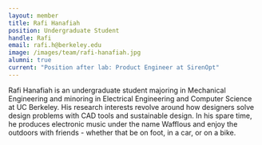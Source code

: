 ```yaml
---
layout: member
title: Rafi Hanafiah
position: Undergraduate Student
handle: Rafi
email: rafi.h@berkeley.edu
image: /images/team/rafi-hanafiah.jpg
alumni: true
current: "Position after lab: Product Engineer at SirenOpt"
---
```


Rafi Hanafiah is an undergraduate student majoring in Mechanical Engineering and minoring in Electrical Engineering and Computer Science at UC Berkeley. His research interests revolve around how designers solve design problems with CAD tools and sustainable design. In his spare time, he produces electronic music under the name Wafflous and enjoy the outdoors with friends - whether that be on foot, in a car, or on a bike.
